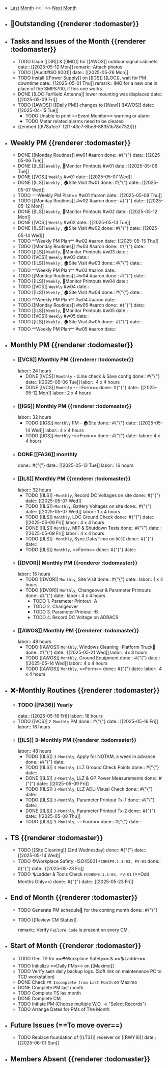 - [Last Month]([[Monthly/2025-04]]) << | >> [Next Month]([[Monthly/2025-06]])
- ## 📌Outstanding {{renderer :todomaster}}
- ## Tasks and Issues of the Month {{renderer :todomaster}}
	- TODO Issue [[DIR]] & [[IMO]] for [[AWOS]] outdoor signal cabinets
	  date:: [[2025-05-12 Mon]]
	  remark:: Attach photos
	- TODO [[Audit#ISO 9001]]
	  date:: [[2025-05-26 Mon]]
	- TODO Install [[Power Supply]] on [[IGS]] [[LOC]], wait for PM downtime
	  date:: [[2025-05-01 Thu]]
	  remark:: IMO for a new one in place of the SMPS700, if this one works.
	- DONE [[LOC Farfiield Antenna]] lower mounting was displaced
	  date:: [[2025-05-09 Fri]]
	- TODO [[AWOS]] [[Daily PM]] changes to [[New]] [[AWOS]]
	  date:: [[2025-04-15 Tue]]
		- TODO Unable to print ==Event Monitor== warning or alarm
		- TODO Metar related alarms need to be cleared
	- {{embed ((678a1ce7-f2f1-43e7-8be8-88351b78d732))}}
- ## Weekly PM {{renderer :todomaster}}
	- DONE [[Monday Routines]] #w01 #aaron 
	  done:: #{"{"}
	  date:: [[2025-05-06 Tue]]
	- DONE [[ILS]] `Weekly`, 📄Monitor Printouts #w01
	  date:: [[2025-05-06 Tue]]
	- DONE [[VCS]] `Weekly` #w01
	  date:: [[2025-05-07 Wed]]
	- DONE [[ILS]] `Weekly` ,  🏠️Site Visit #w01
	  done:: #{"{"}
	  date:: [[2025-05-07 Wed]]
	- TODO  ==Weekly PM Plan== #w01 #aaron 
	  date:: [[2025-05-08 Thu]]
	- TODO [[Monday Routines]] #w02 #aaron 
	  done:: #{"{"}
	  date:: [[2025-05-12 Mon]]
	- DONE  [[ILS]] `Weekly`, 📄Monitor Printouts  #w02
	  date:: [[2025-05-12 Mon]]
	- DONE  [[VCS]] `Weekly` #w02
	  date:: [[2025-05-13 Tue]]
	- DONE  [[ILS]] `Weekly` ,  🏠️Site Visit #w02
	  done:: #{"{"}
	  date:: [[2025-05-14 Wed]]
	- TODO  ^^Weekly PM Plan^^ #w02 #aaron 
	  date:: [[2025-05-15 Thu]]
	- TODO [[Monday Routines]] #w03 #aaron 
	  done:: #{"{"}
	  date::
	- TODO [[ILS]] `Weekly`, 📄Monitor Printouts #w03 
	  date::
	- TODO [[VCS]] `Weekly` #w03
	  date::
	- TODO [[ILS]] `Weekly` ,  🏠️Site Visit #w03
	  done:: #{"{"}
	  date::
	- TODO ^^Weekly PM Plan^^ #w03 #aaron 
	  date::
	- TODO [[Monday Routines]] #w04 #aaron 
	  done:: #{"{"}
	  date::
	- TODO [[ILS]] `Weekly`, 📄Monitor Printouts #w04
	  date::
	- TODO [[VCS]] `Weekly` #w04
	  date::
	- TODO [[ILS]] `Weekly` ,  🏠️Site Visit #w04
	  done:: #{"{"}
	  date::
	- TODO ^^Weekly PM Plan^^ #w04 #aaron 
	  date::
	- TODO [[Monday Routines]] #w05 #aaron 
	  done:: #{"{"}
	  date::
	- TODO [[ILS]] `Weekly`, 📄Monitor Printouts #w05 
	  date::
	- TODO [[VCS]] `Weekly` #w05
	  date::
	- TODO [[ILS]] `Weekly` ,  🏠️Site Visit #w05
	  done:: #{"{"}
	  date::
	- TODO ^^Weekly PM Plan^^ #w05 #aaron 
	  date::
- ## Monthly PM {{renderer :todomaster}}
	- ### [[VCS]] Monthly PM {{renderer :todomaster}}
	  labor:: 24 hours
		- DONE [[VCS]] `Monthly` - 📞Line check & Save config
		  done:: #{"{"}
		  date:: [[2025-05-06 Tue]]
		  labor::  4 x 4 hours
		- DONE [[VCS]] `Monthly` -==Form== 
		  done:: #{"{"}
		  date:: [[2025-05-12 Mon]]
		  labor::  2 x 4 hours
	- ### [[IGS]] Monthly PM {{renderer :todomaster}}
	  labor:: 32 hours
		- TODO [[IGS]] `Monthly` PM - 🏠️Site
		  done:: #{"{"}
		  date:: [[2025-05-14 Wed]]
		  labor:: 4 x 4 hours
		- TODO [[IGS]] `Monthly` -==From== 
		  done:: #{"{"}
		  date:: 
		  labor::  4 x 4 hours
	- ### DONE [[FA36]] monthly 
	  done:: #{"{"}
	  date:: [[2025-05-13 Tue]]
	  labor:: 16 hours
	- ### [[ILS]] Monthly PM {{renderer :todomaster}}
	  labor:: 32 hours
		- TODO [[ILS]] -`Monthly`, Record DC Voltages on site 
		  done:: #{"{"}
		  date:: [[2025-05-07 Wed]]
		- TODO [[ILS]]-`Monthly`, Battery Voltages on site 
		  done:: #{"{"}
		  date:: [[2025-05-07 Wed]]
		  labor:: 1 x 4 hours
		- TODO [[ILS]] `Monthly`, LOC Ground Check 
		  done:: #{"{"}
		  date:: [[2025-05-09 Fri]]
		  labor:: 4 x 4 hours
		- DONE [[ILS]] `Monthly`, MIT & Shutdown Tests 
		  done:: #{"{"}
		  date:: [[2025-05-09 Fri]]
		  labor:: 4 x 4 hours
		- TODO [[ILS]] -`Monthly`, Sync Date/Time on `RCSE` 
		  done:: #{"{"}
		  date::
		- TODO [[ILS]] `Monthly`, ==Form== 
		  done:: #{"{"}
		  date::
	- ### [[DVOR]] Monthly PM {{renderer :todomaster}}
	  labor:: 16 hours
		- TODO [[DVOR]] `Monthly`, Site Visit
		  done:: #{"{"}
		  date::
		  labor:: 1 x 4 hours
		- TODO [[DVOR]] `Monthly`, Changeover & Parameter Printouts
		  done:: #{"{"}
		  date::
		  labor:: 4 x 4 hours
			- TODO 1. Parameter Printout -A
			- TODO 2. Changeover
			- TODO 3. Parameter Printout -B
			- TODO 4. Record DC Voltage on ADRACS
	- ### [[AWOS]] Monthly PM {{renderer :todomaster}}
	  labor:: 48 hours
		- TODO [[AWOS]] `Monthly`, Windows Cleaning -Platform Truck🚛
		  done:: #{"{"}
		  date:: [[2025-05-21 Wed]]
		  laobr:: 4x 8 hours
		- TODO [[AWOS]] `Monthly`, Ground Equipment
		  done:: #{"{"}
		  date:: [[2025-05-14 Wed]]
		  labor:: 4 x 4 hours
		- TODO [[AWOS]] `Monthly`, ==Form== 
		  done:: #{"{"}
		  date:: 
		  labor:: 4 x 4 hours
- ## ❌-Monthly Routines {{renderer :todomaster}}
	- ### TODO [[FA36]] Yearly
	  date:: [[2025-05-16 Fri]]
	  labor:: 16 hours
	- TODO [[VCS]] `2-Monthly` PM 
	  done:: #{"{"}
	  date:: [[2025-05-16 Fri]]
	  labor:: 16 hours
	- ### [[ILS]] 3-Monthly PM {{renderer :todomaster}}
	  labor:: 48 hours
		- TODO [[ILS]]  `3-Monthly`, Apply for NOTAM, a week in advance 
		  done:: #{"{"}
		  date::
		- TODO [[ILS]]  `3-Monthly`, LLZ Ground Check Points 
		  done:: #{"{"}
		  date::
		- DONE [[ILS]]  `3-Monthly`, LLZ & GP Power Measurements 
		  done:: #{"{"}
		  date:: [[2025-05-09 Fri]]
		- TODO [[ILS]]  `3-Monthly`, LLZ ADU Visual Check
		  done:: #{"{"}
		  date::
		- TODO [[ILS]]  `3-Monthly`, Parameter Printout Tx-1
		  done:: #{"{"}
		  date::
		- DONE [[ILS]]  `3-Monthly`, Parameter Printout Tx-2
		  done:: #{"{"}
		  date:: [[2025-05-08 Thu]]
		- TODO [[ILS]] `3-Monthly`, ==Form== 
		  done:: #{"{"}
		  date::
- ## TS {{renderer :todomaster}}
	- TODO [[Site Cleaning]] (2nd Wednesday) 
	  done:: #{"{"}
	  date:: [[2025-05-14 Wed]]
	- TODO ⛑️Workplace Safety -ISO45001 `FCOHSP9.1.1-03, FV-01`
	  done:: #{"{"}
	  date:: [[2025-05-23 Fri]]
	- TODO 🪜Ladder & Tools Check `FCOHSP9.1.1-04, FV-01` (==Odd Months Only==) 
	  done:: #{"{"}
	  date:: [[2025-05-23 Fri]]
- ## End of Month {{renderer :todomaster}}
	- TODO Generate PM schedule📅 for the coming month
	  done:: #{"{"}
	- TODO [[Review CM Status]]
	  
	  remark:: Verify `Failure Code` is present on every CM.
- ## Start of Month {{renderer :todomaster}}
	- TODO Gen TS for ==⛑️Workplace Safety== & ==🪜Ladder==
	- TODO Initialize ==Daily PMs== on [[Maximo]]
	- TODO Verify `AWOS` daily backup logs. (Soft link on maintenance PC to TCD workstation)
	- DONE Check `PM Incomplete from Last Month` on Maximo
	- DONE Complete PM last month
	- TODO Complete TS las month
	- DONE Complete CM
	- TODO Initiate PM (Choose multiple W.O. -> "Select Records")
	- TODO Arrange Dates for PMs of The Month
- ## Future Issues (==To move over==)
	- TODO Replace foundation of [[LT31]] receiver on [[RWY16]]
	  date:: [[2025-06-01 Sun]]
- ## Members Absent {{renderer :todomaster}}